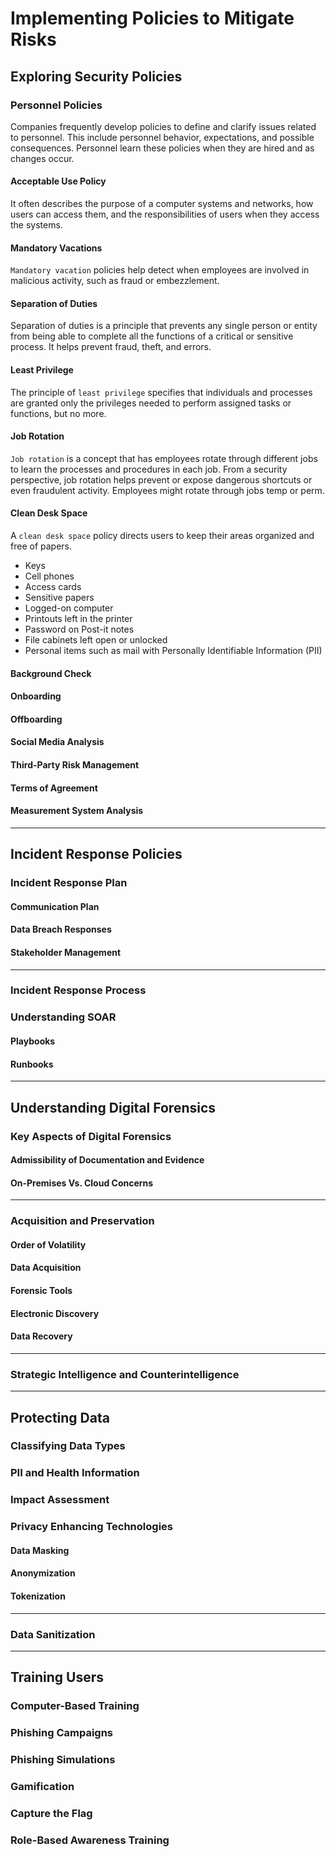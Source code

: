 # Implementing Policies to Mitigate Risks

## Exploring Security Policies

### Personnel Policies
Companies frequently develop policies to define and clarify issues related to personnel. This include personnel behavior, expectations, and possible consequences. Personnel learn these policies when they are hired and as changes occur.

#### Acceptable Use Policy
It often describes the purpose of a computer systems and networks, how users can access them, and the responsibilities of users when they access the systems.

#### Mandatory Vacations
`Mandatory vacation` policies help detect when employees are involved in malicious activity, such as fraud or embezzlement.

#### Separation of Duties
Separation of duties is a principle that prevents any single person or entity from being able to complete all the functions of a critical or sensitive process. It helps prevent fraud, theft, and errors.

#### Least Privilege
The principle of `least privilege` specifies that individuals and processes are granted only the privileges needed to perform assigned tasks or functions, but no more.

#### Job Rotation
`Job rotation` is a concept that has employees rotate through different jobs to learn the processes and procedures in each job. From a security perspective, job rotation helps prevent or expose dangerous shortcuts or even fraudulent activity. Employees might rotate through jobs temp or perm.

#### Clean Desk Space
A `clean desk space` policy directs users to keep their areas organized and free of papers.
 - Keys
 - Cell phones
 - Access cards
 - Sensitive papers
 - Logged-on computer
 - Printouts left in the printer
 - Password on Post-it notes
 - File cabinets left open or unlocked
 - Personal items such as mail with Personally Identifiable Information (PII)

#### Background Check

#### Onboarding

#### Offboarding

#### Social Media Analysis

#### Third-Party Risk Management

#### Terms of Agreement

#### Measurement System Analysis

---

## Incident Response Policies

### Incident Response Plan

#### Communication Plan

#### Data Breach Responses

#### Stakeholder Management

---

### Incident Response Process

### Understanding SOAR

#### Playbooks

#### Runbooks

---

## Understanding Digital Forensics

### Key Aspects of Digital Forensics

#### Admissibility of Documentation and Evidence

#### On-Premises Vs. Cloud Concerns

---

### Acquisition and Preservation

#### Order of Volatility

#### Data Acquisition

#### Forensic Tools

#### Electronic Discovery

#### Data Recovery

---

### Strategic Intelligence and Counterintelligence

---

## Protecting Data

### Classifying Data Types

### PII and Health Information

### Impact Assessment

### Privacy Enhancing Technologies

#### Data Masking

#### Anonymization

#### Tokenization

---

### Data Sanitization

---

## Training Users

### Computer-Based Training

### Phishing Campaigns

### Phishing Simulations

### Gamification

### Capture the Flag

### Role-Based Awareness Training